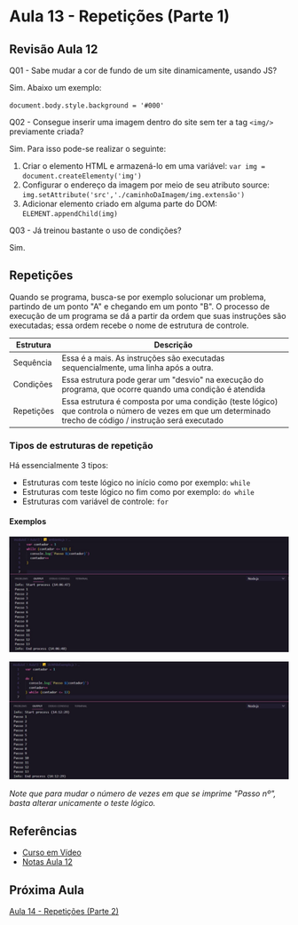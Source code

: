 # Aula 13 - Repetições (Parte 1)

## Revisão Aula 12

Q01 - Sabe mudar a cor de fundo de um site dinamicamente, usando JS?

Sim. Abaixo um exemplo:

`document.body.style.background = '#000'`

Q02 - Consegue inserir uma imagem dentro do site sem ter a tag `<img/>` previamente criada?

Sim. Para isso pode-se realizar o seguinte:

1. Criar o elemento HTML e armazená-lo em uma variável: `var img = document.createElementy('img')`
2. Configurar o endereço da imagem por meio de seu atributo source: `img.setAttribute('src','./caminhoDaImagem/img.extensão')`
3. Adicionar elemento criado em alguma parte do DOM: `ELEMENT.appendChild(img)`

Q03 - Já treinou bastante o uso de condições?

Sim.

## Repetições

Quando se programa, busca-se por exemplo solucionar um problema, partindo de um ponto "A" e chegando em um ponto "B". O processo de execução de um programa se dá a partir da ordem que suas instruções são executadas; essa ordem recebe o nome de estrutura de controle.

| Estrutura  | Descrição                                                                                                                                                  |
| ---------- | ---------------------------------------------------------------------------------------------------------------------------------------------------------- |
| Sequência  | Essa é a mais. As instruções são executadas sequencialmente, uma linha após a outra.                                                                       |
| Condições  | Essa estrutura pode gerar um "desvio" na execução do programa, que ocorre quando uma condição é atendida                                                   |
| Repetições | Essa estrutura é composta por uma condição (teste lógico) que controla o número de vezes em que um determinado trecho de código / instrução será executado |

### Tipos de estruturas de repetição

Há essencialmente 3 tipos:

- Estruturas com teste lógico no início como por exemplo: `while`
- Estruturas com teste lógico no fim como por exemplo: `do while`
- Estruturas com variável de controle: `for`

#### Exemplos

![Exemplo while](./ex01.jpg)

![Exemplo do while](ex02.jpg)

_Note que para mudar o número de vezes em que se imprime "Passo nº", basta alterar unicamente o teste lógico._

## Referências

- [Curso em Vídeo](https://www.youtube.com/c/CursoemV%C3%ADdeo)
- [Notas Aula 12](../../moduloD/Aula12/)

## Próxima Aula

[Aula 14 - Repetições (Parte 2)](../moduloE/Aula14/)

